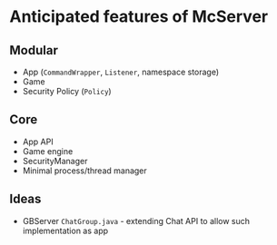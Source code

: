 # Anticipated features of McServer

## Modular

* App (`CommandWrapper`, `Listener`, namespace storage)
* Game
* Security Policy (`Policy`)

## Core

* App API
* Game engine
* SecurityManager
* Minimal process/thread manager

## Ideas

* GBServer `ChatGroup.java` - extending Chat API to allow such implementation as app